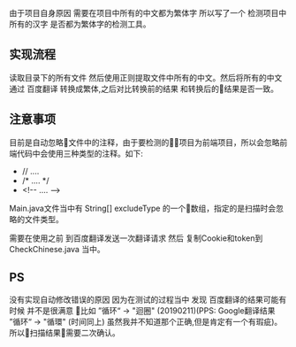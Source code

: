 由于项目自身原因 需要在项目中所有的中文都为繁体字 所以写了一个 检测项目中所有的汉字 是否都为繁体字的检测工具。

## 实现流程
读取目录下的所有文件 然后使用正则提取文件中所有的中文。然后将所有的中文通过 百度翻译 转换成繁体,之后对比转换前的结果 和转换后的结果是否一致。

## 注意事项

目前是自动忽略文件中的注释，由于要检测的项目为前端项目，所以会忽略前端代码中会使用三种类型的注释。如下:

* // ....
* /* .... */
* \<!-- .... -->

Main.java文件当中有 String[] excludeType 的一个数组，指定的是扫描时会忽略的文件类型。

需要在使用之前 到百度翻译发送一次翻译请求 然后 复制Cookie和token到 CheckChinese.java 当中。

## PS

没有实现自动修改错误的原因 因为在测试的过程当中 发现 百度翻译的结果可能有时候 并不是很满意 比如 ”循环“ -> "迴圈" (20190211)(PPS: Google翻译结果 ”循环“ -> "循環" (时间同上) 虽然我并不知道那个正确,但是肯定有一个有瑕疵)。所以扫描结果需要二次确认。
